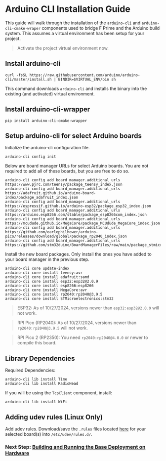 # Arduino CLI Installation Guide

This guide will walk through the installation of the `arduino-cli` and `arduino-cli-cmake-wraper` components used to bridge F Prime and the Arduino build system. This assumes a virtual environment has been setup for your project.

> Activate the project virtual environment now.

## Install arduino-cli
```shell
curl -fsSL https://raw.githubusercontent.com/arduino/arduino-cli/master/install.sh | BINDIR=$VIRTUAL_ENV/bin sh
```

This command downloads `arduino-cli` and installs the binary into the existing (and activated) virtual environment.

## Install arduino-cli-wrapper
```shell
pip install arduino-cli-cmake-wrapper
```

## Setup arduino-cli for select Arduino boards

Initialize the arduino-cli configuration file.
```shell
arduino-cli config init
```

Below are board manager URLs for select Arduino boards. You are not required to add all of these boards, but you are free to do so.
```shell
arduino-cli config add board_manager.additional_urls https://www.pjrc.com/teensy/package_teensy_index.json
arduino-cli config add board_manager.additional_urls https://adafruit.github.io/arduino-board-index/package_adafruit_index.json
arduino-cli config add board_manager.additional_urls https://espressif.github.io/arduino-esp32/package_esp32_index.json
arduino-cli config add board_manager.additional_urls https://arduino.esp8266.com/stable/package_esp8266com_index.json
arduino-cli config add board_manager.additional_urls https://mcudude.github.io/MegaCore/package_MCUdude_MegaCore_index.json
arduino-cli config add board_manager.additional_urls https://github.com/earlephilhower/arduino-pico/releases/download/global/package_rp2040_index.json
arduino-cli config add board_manager.additional_urls https://github.com/stm32duino/BoardManagerFiles/raw/main/package_stmicroelectronics_index.json
```

Install the new board packages. Only install the ones you have added to your board manager in the previous step.
```shell
arduino-cli core update-index
arduino-cli core install teensy:avr
arduino-cli core install adafruit:samd
arduino-cli core install esp32:esp32@2.0.9
arduino-cli core install esp8266:esp8266
arduino-cli core install MegaCore:avr
arduino-cli core install rp2040:rp2040@3.9.5
arduino-cli core install STMicroelectronics:stm32
```

> ESP32: As of 10/27/2024, versions newer than `esp32:esp32@2.0.9` will not work.

> RPI Pico (RP2040): As of 10/27/2024, versions newer than `rp2040:rp2040@3.9.5` will not work.

> RPI Pico 2 (RP2350): You need `rp2040:rp2040@4.0.0` or newer to compile this board.

## Library Dependencies
Required Dependencies:
```shell
arduino-cli lib install Time
arduino-cli lib install RadioHead
```

If you will be using the `TcpClient` component, install:
```shell
arduino-cli lib install WiFi
```

## Adding udev rules (Linux Only)
Add udev rules. Download/save the `.rules` files located [here](https://github.com/fprime-community/fprime-baremetal-reference/tree/main/docs/rules) for your selected board(s) into `/etc/udev/rules.d/`.


### Next Step: [Building and Running the Base Deployment on Hardware](./run-base-deployment.md)